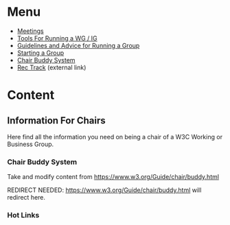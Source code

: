 # Menu
* [Meetings](meetings.md)
* [Tools For Running a WG / IG](tools.md)
* [Guidelines and Advice for Running a Group](advice.md)
* [Starting a Group](#)
* [Chair Buddy System](#)
* [Rec Track](#) (external link)

# Content
## Information For Chairs
Here find all the information you need on being a chair of a W3C Working or Business Group.

### Chair Buddy System
Take and modify content from <https://www.w3.org/Guide/chair/buddy.html>

REDIRECT NEEDED: <https://www.w3.org/Guide/chair/buddy.html> will redirect here.

### Hot Links


